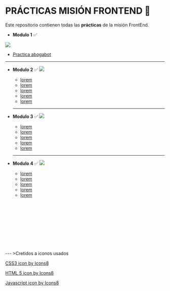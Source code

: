  

# PRÁCTICAS MISIÓN FRONTEND 🚀
Este repositorio contienen todas las **prácticas** de la misión FrontEnd.  

- **Modulo 1** ✅ 
<img src="https://img.icons8.com/color/48/000000/vector.png"/>

  - [Practica abogabot](/Modulo-1/ABOGATOR.md)
  ---

- **Modulo 2** ✅ 
  <img src="https://img.icons8.com/color/48/000000/html-5--v1.png"/>

    - [lorem]()
    - [lorem]()
    - [lorem]()
    - [lorem]()
    - [lorem]()  
  ---
  
- **Modulo 3** ✅ 
    <img src="https://img.icons8.com/color/48/000000/css3.png"/>
  
    - [lorem]()
    - [lorem]()
    - [lorem]()
    - [lorem]()
    - [lorem]()
  ---
- **Modulo 4** ✅
    <img src="https://img.icons8.com/color/48/000000/javascript--v1.png"/>
    - [lorem]()
    - [lorem]()
    - [lorem]()
    - [lorem]()
    - [lorem]()
<br/>
<br/>
<br/>
<br/>
<br/>
<br/>
<br/>
<br/>
<br/>
---
>Cretidos a iconos usados

<a target="_blank" href="https://icons8.com/icon/21278/css3">CSS3 icon by Icons8</a>  

<a target="_blank" href="https://icons8.com/icon/20909/html-5">HTML 5 icon by Icons8</a>

<a target="_blank" href="https://icons8.com/icon/108784/javascript">Javascript icon by Icons8</a>